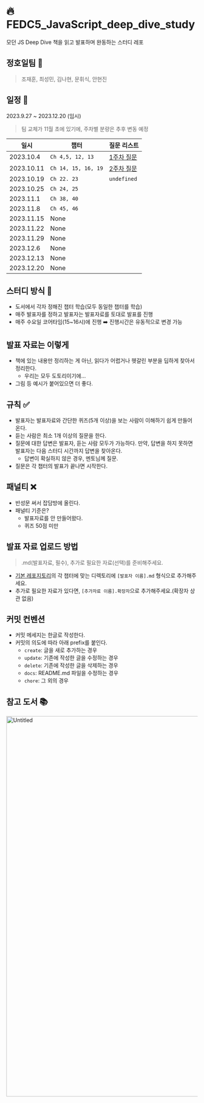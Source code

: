 # 🔥 FEDC5_JavaScript_deep_dive_study
모던 JS Deep Dive 책을 읽고 발표하며 완동하는 스터디 레포

## 정호일팀 🐶
> 조재훈, 최성민, 김나현, 문휘식, 안현진

## 일정 📆
2023.9.27 ~ 2023.12.20 (임시) 
> 팀 교체가 11월 초에 있기에, 주차별 분량은 추후 변동 예정

|일시|챕터|질문 리스트|
|--|--|--|
|2023.10.4|`Ch 4,5, 12, 13`|[1주차 질문](https://github.com/prgrms-web-devcourse/FEDC5_JavaScript_deep_dive_study/blob/c63cbfd7eaba49112c3ddea485fb959b3a7dcb34/%EC%A7%88%EB%AC%B8%20%EB%A6%AC%EC%8A%A4%ED%8A%B8/1%EC%A3%BC%EC%B0%A8.md)|
|2023.10.11|`Ch 14, 15, 16, 19`|[2주차 질문](https://github.com/prgrms-web-devcourse/FEDC5_JavaScript_deep_dive_study/blob/2d5426bea9d29ae263eabd7785511790881dd821/%EC%A7%88%EB%AC%B8%20%EB%A6%AC%EC%8A%A4%ED%8A%B8/2%EC%A3%BC%EC%B0%A8.md)|
|2023.10.19|`Ch 22. 23`|`undefined`|
|2023.10.25|`Ch 24, 25`||
|2023.11.1|`Ch 38, 40`||
|2023.11.8|`Ch 45, 46`||
|2023.11.15|None||
|2023.11.22|None||
|2023.11.29|None||
|2023.12.6|None||
|2023.12.13|None||
|2023.12.20|None||

## 스터디 방식 📝
- 도서에서 각자 정해진 챕터 학습(모두 동일한 챕터를 학습)
- 매주 발표자를 정하고 발표자는 발표자료를 토대로 발표를 진행
- 매주 수요일 코어타임(15~16시)에 진행 ➡️ 진행시간은 유동적으로 변경 가능

## 발표 자료는 이렇게
- 책에 있는 내용만 정리하는 게 아닌, 읽다가 어렵거나 헷갈린 부분을 딥하게 찾아서 정리한다.
  - 우리는 모두 도토리이기에... 
- 그림 등 예시가 붙어있으면 더 좋다.

## 규칙 ✅
- 발표자는 발표자료와 간단한 퀴즈(5개 이상)을 보는 사람이 이해하기 쉽게 만들어 온다.
- 듣는 사람은 최소 1개 이상의 질문을 한다.
- 질문에 대한 답변은 발표자, 듣는 사람 모두가 가능하다. 만약, 답변을 하지 못하면 발표자는 다음 스터디 시간까지 답변을 찾아온다.
  - 답변이 확실하지 않은 경우, 멘토님께 질문.
- 질문은 각 챕터의 발표가 끝나면 시작한다.


## 패널티 ❌
- 반성문 써서 잡담방에 올린다.
- 패널티 기준은?
  - 발표자료를 안 만들어왔다.
  - 퀴즈 50점 미만

## 발표 자료 업로드 방법
> .md(발표자료, 필수), 추가로 필요한 자료(선택)를 준비해주세요.

- [기본 레포지토리](https://github.com/prgrms-web-devcourse/FEDC5_JavaScript_deep_dive_study)의 각 챕터에 맞는 디렉토리에 `[발표자 이름].md` 형식으로 추가해주세요.
- 추가로 필요한 자료가 있다면, `[추가자료 이름].확장자`으로 추가해주세요.(확장자 상관 없음)

## 커밋 컨벤션
- 커밋 메세지는 한글로 작성한다.
- 커밋의 의도에 따라 아래 prefix를 붙인다.
  - `create`: 글을 새로 추가하는 경우
  - `update`: 기존에 작성한 글을 수정하는 경우
  - `delete`: 기존에 작성한 글을 삭제하는 경우
  - `docs`: README.md 파일을 수정하는 경우
  - `chore`: 그 외의 경우

## 참고 도서 📚
<img width="1000" alt="Untitled" src="https://github.com/prgrms-web-devcourse/FEDC5_JavaScript_deep_dive_study/assets/101445377/56e0a9eb-31a5-4ab3-8954-13ee305540f9">
